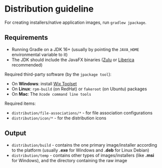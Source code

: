 # Distribution guideline

For creating installers/native application images, run `gradlew jpackage`.

## Requirements

- Running Gradle on a JDK 16+ (usually by pointing the `JAVA_HOME` environmental variable to it)
- The JDK should include the JavaFX binaries ([Zulu](https://www.azul.com/downloads/zulu-community/?package=jdk-fx) or [Liberica](https://bell-sw.com/pages/libericajdk/) recommended)

Required third-party software (by the `jpackage tool`):
* On **Windows**: install [Wix Toolset](https://wixtoolset.org/)
* On **Linux**: `rpm-build` (on RedHat) or `fakeroot` (on Ubuntu) packages
* On **Mac**: The `Xcode command line tools`

Required items:

* `distribution/file-associations/*` - for file association configurations
* `distribution/icon/*` - for the distribution icons

## Output

* `distribution/build` - contains the one primary image/installer according to the platform 
  (usually **.exe** for Windows and **.deb** for Linux Debian)
* `distribution/temp` - contains other types of images/installers (like **.msi** for Windows), and the directory containing the raw image 